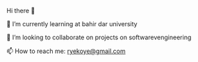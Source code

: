 Hi there 👋

 🌱 I’m currently learning at bahir dar university<br/>
 
 👯 I’m looking to collaborate on projects on softwarevengineering<br/>

 📫 How to reach me: ryekoye@gmail.com

